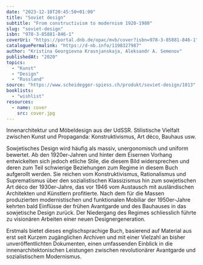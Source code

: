 ```yaml
---
date: "2023-12-10T20:45:50+01:00"
title: "Soviet design"
subtitle: "From constructivism to modernism 1920-1980"
slug: "soviet-design"
isbn: "978-3-85881-846-1"
coverUri: "https://portal.dnb.de/opac/mvb/cover?isbn=978-3-85881-846-1"
cataloguePermalink: "https://d-nb.info/1198327987"
author: "Kristina Georgievna Krasnjanskaja, Aleksandr A. Semenov"
publishedAt: "2020"
topics:
  - "Kunst"
  - "Design"
  - "Russland"
source: "https://www.scheidegger-spiess.ch/produkt/soviet-design/1013"
booklists:
  - "wishlist"
resources:
  - name: cover
    src: cover.jpg
---
```


Innenarchitektur und Möbeldesign aus der UdSSR. Stilistische Vielfalt zwischen 
Kunst und Propaganda: Konstruktivismus, Art déco, Bauhaus usw.

Sowjetisches Design wird häufig als massiv, unergonomisch und uniform bewertet. 
Ab den 1920er-Jahren und hinter dem Eisernen Vorhang entwickelten sich jedoch 
etliche Stile, die diesem Bild widersprechen und deren zum Teil schwierige 
Beziehungen zum Regime in diesem Buch aufgerollt werden. Sie reichen vom 
Konstruktivismus, Rationalismus und Suprematismus über den sozialistischen 
Klassizismus hin zum sowjetischen Art déco der 1930er-Jahre, das vor 1946 vom 
Austausch mit ausländischen Architekten und Künstlern profitierte. Nach dem für 
die Massen produzierten modernistischen und funktionalen Mobiliar der 
1950er-Jahre kehrten bald Einflüsse der frühen Avantgarde und des Bauhauses in 
das sowjetische Design zurück. Der Niedergang des Regimes schliesslich führte zu 
visionären Arbeiten einer neuen Designergeneration.

Erstmals bietet dieses englischsprachige Buch, basierend auf Material aus erst 
seit Kurzem zugänglichen Archiven und mit einer Vielzahl an bisher 
unveröffentlichten Dokumenten, einen umfassenden Einblick in die 
innenarchitektonischen Leistungen zwischen revolutionärer Avantgarde und 
sozialistischem Modernismus.